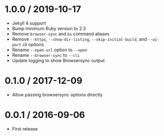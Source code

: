 # 1.0.0 / 2019-10-17

* Jekyll 4 support
* Bump minimum Ruby version to 2.3
* Remove `browser-sync` and `bs` command aliases
* Remove `--https`, `--show-dir-listing`, `--skip-initial-build`, and `--ui-port`
  cli options
* Rename `--open-url` option to `--open`
* Rename `--browser-sync` to `--cli`
* Update logging to show Browsersync output

# 0.1.0 / 2017-12-09

* Allow passing browsersync options directly

# 0.0.1 / 2016-09-06

* First release
